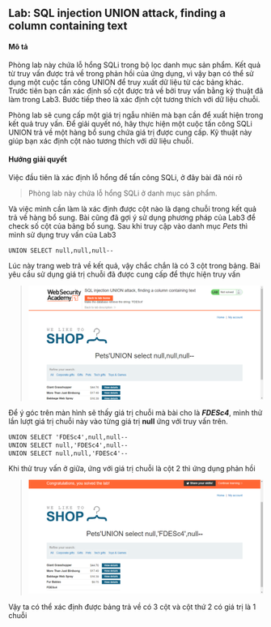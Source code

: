 ## Lab: SQL injection UNION attack, finding a column containing text

#### Mô tả
Phòng lab này chứa lỗ hổng SQLi trong bộ lọc danh mục sản phẩm. Kết quả từ truy vấn được trả về trong phản hồi của ứng dụng, vì vậy bạn có thể sử dụng một cuộc tấn công UNION để truy xuất dữ liệu từ các bảng khác. Trước tiên bạn cần xác định số cột được trả về bởi truy vấn bằng kỹ thuật đã làm trong Lab3. Bước tiếp theo là xác định cột tương thích với dữ liệu chuỗi.

Phòng lab sẽ cung cấp một giá trị ngẫu nhiên mà bạn cần để xuất hiện trong kết quả truy vấn. Để giải quyết nó, hãy thực hiện một cuộc tấn công SQLi UNION trả về một hàng bổ sung chứa giá trị được cung cấp. Kỹ thuật này giúp bạn xác định cột nào tương thích với dữ liệu chuỗi.

#### Hướng giải quyết
Việc đầu tiên là xác định lỗ hổng để tấn công SQLi, ở đây bài đã nói rõ 

> Phòng lab này chứa lỗ hổng SQLi ở danh mục sản phẩm.

Và việc mình cần làm là xác định được cột nào là dạng chuỗi trong kết quả trả về hàng bổ sung. Bài cũng đã gợi ý sử dụng phương pháp của Lab3 để check số cột của bảng bổ sung. Sau khi truy cập vào danh mục _Pets_ thì mình sử dụng truy vấn của Lab3

    UNION SELECT null,null,null--

Lúc này trang web trả về kết quả, vậy chắc chắn là có 3 cột trong bảng. Bài yêu cầu sử dụng giá trị chuỗi đã được cung cấp để thực hiện truy vấn

> ![](Lab4.png)

Để ý góc trên màn hình sẽ thấy giá trị chuỗi mà bài cho là ***FDESc4***, mình thử lần lượt giá trị chuỗi này vào từng giá trị **null** ứng với truy vấn trên.

    UNION SELECT 'FDESc4',null,null--
    UNION SELECT null,'FDESc4',null--
    UNION SELECT null,null,'FDESc4'--

Khi thử truy vấn ở giữa, ứng với giá trị chuỗi là cột 2 thì ứng dụng phản hồi 

> ![](Lab4_1.png)

Vậy ta có thể xác định được bảng trả về có 3 cột và cột thứ 2 có giá trị là 1 chuỗi
